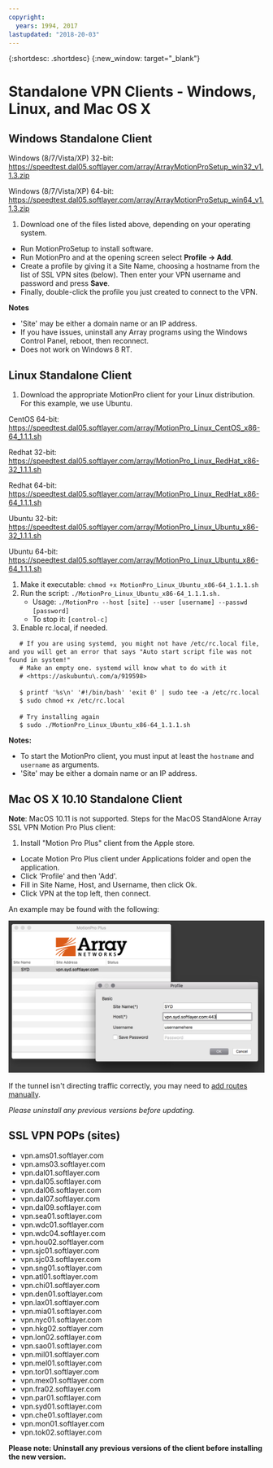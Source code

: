 ```yaml
---
copyright:
  years: 1994, 2017
lastupdated: "2018-20-03"
---
```


{:shortdesc: .shortdesc}
{:new_window: target="_blank"}

# Standalone VPN Clients - Windows, Linux, and Mac OS X

## Windows Standalone Client

Windows (8/7/Vista/XP) 32-bit:  https://speedtest.dal05.softlayer.com/array/ArrayMotionProSetup_win32_v1.1.3.zip

Windows (8/7/Vista/XP) 64-bit:  https://speedtest.dal05.softlayer.com/array/ArrayMotionProSetup_win64_v1.1.3.zip

1. Download one of the files listed above, depending on your operating system.
* Run MotionProSetup to install software.
* Run MotionPro and at the opening screen select **Profile -> Add**.
* Create a profile by giving it a Site Name, choosing a hostname from the list of SSL VPN sites (below). Then enter your VPN username and password and press **Save**.
* Finally, double-click the profile you just created to connect to the VPN.

**Notes**
 * 'Site' may be either a domain name or an IP address.
 * If you have issues, uninstall any Array programs using the Windows Control Panel, reboot, then reconnect.
 * Does not work on Windows 8 RT.

## Linux Standalone Client

1. Download the appropriate MotionPro client for your Linux distribution. For this example, we use Ubuntu.

CentOS 64-bit: https://speedtest.dal05.softlayer.com/array/MotionPro_Linux_CentOS_x86-64_1.1.1.sh

Redhat 32-bit: https://speedtest.dal05.softlayer.com/array/MotionPro_Linux_RedHat_x86-32_1.1.1.sh

Redhat 64-bit: https://speedtest.dal05.softlayer.com/array/MotionPro_Linux_RedHat_x86-64_1.1.1.sh

Ubuntu 32-bit: https://speedtest.dal05.softlayer.com/array/MotionPro_Linux_Ubuntu_x86-32_1.1.1.sh

Ubuntu 64-bit: https://speedtest.dal05.softlayer.com/array/MotionPro_Linux_Ubuntu_x86-64_1.1.1.sh


1. Make it executable: `chmod +x MotionPro_Linux_Ubuntu_x86-64_1.1.1.sh`
1. Run the script:  `./MotionPro_Linux_Ubuntu_x86-64_1.1.1.sh.`
   * Usage:  `./MotionPro --host [site] --user [username] --passwd [password]`
   * To stop it:  `[control-c]`
1. Enable rc.local, if needed.
    
  ```
     # If you are using systemd, you might not have /etc/rc.local file, and you will get an error that says "Auto start script file was not found in system!"
     # Make an empty one. systemd will know what to do with it
     # <https://askubuntu\.com/a/919598>

     $ printf '%s\n' '#!/bin/bash' 'exit 0' | sudo tee -a /etc/rc.local
     $ sudo chmod +x /etc/rc.local

     # Try installing again
     $ sudo ./MotionPro_Linux_Ubuntu_x86-64_1.1.1.sh
```     

**Notes:**  
 * To start the MotionPro client, you must input at least the `hostname` and `username` as arguments.
 * 'Site' may be either a domain name or an IP address.

## Mac OS X 10.10 Standalone Client

**Note**: MacOS 10.11 is not supported. 
Steps for the MacOS StandAlone Array SSL VPN Motion Pro Plus client:

1. Install "Motion Pro Plus" client from the Apple store.
* Locate Motion Pro Plus client under Applications folder and open the application.
* Click 'Profile' and then 'Add'.
* Fill in Site Name, Host, and Username, then click Ok.
* Click VPN at the top left, then connect.

An example may be found with the following:

![Figure 1](images/snip20170425_1.png)

If the tunnel isn't directing traffic correctly, you may need to [add routes manually](https://discussions.apple.com/thread/2735376).

*Please uninstall any previous versions before updating.*

## SSL VPN POPs (sites)

* vpn.ams01.softlayer.com
* vpn.ams03.softlayer.com
* vpn.dal01.softlayer.com
* vpn.dal05.softlayer.com
* vpn.dal06.softlayer.com
* vpn.dal07.softlayer.com
* vpn.dal09.softlayer.com
* vpn.sea01.softlayer.com
* vpn.wdc01.softlayer.com
* vpn.wdc04.softlayer.com
* vpn.hou02.softlayer.com
* vpn.sjc01.softlayer.com
* vpn.sjc03.softlayer.com
* vpn.sng01.softlayer.com
* vpn.atl01.softlayer.com
* vpn.chi01.softlayer.com
* vpn.den01.softlayer.com
* vpn.lax01.softlayer.com
* vpn.mia01.softlayer.com
* vpn.nyc01.softlayer.com
* vpn.hkg02.softlayer.com
* vpn.lon02.softlayer.com
* vpn.sao01.softlayer.com
* vpn.mil01.softlayer.com
* vpn.mel01.softlayer.com
* vpn.tor01.softlayer.com
* vpn.mex01.softlayer.com
* vpn.fra02.softlayer.com
* vpn.par01.softlayer.com
* vpn.syd01.softlayer.com
* vpn.che01.softlayer.com
* vpn.mon01.softlayer.com
* vpn.tok02.softlayer.com


**Please note: Uninstall any previous versions of the client before installing the new version.**
